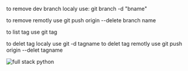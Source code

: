to remove dev branch localy
use: git branch -d "bname"

to remove remotly
use git push origin --delete branch name

to list tag 
use git tag

to delet tag localy use git -d tagname
to delet tag remotly use git push origin --delet tagname

![full stack python](https://raspberry-valley.azurewebsites.net/img/Python-01.jpg)
